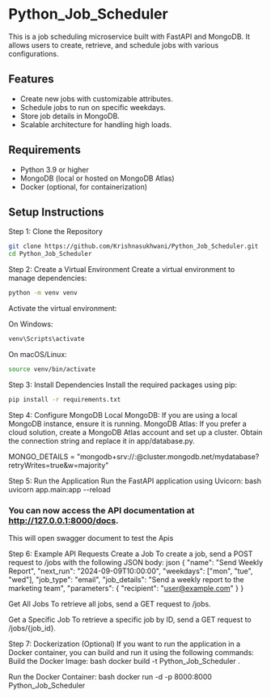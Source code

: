 # Python_Job_Scheduler

This is a job scheduling microservice built with FastAPI and MongoDB. It allows users to create, retrieve, and schedule jobs with various configurations.

## Features

- Create new jobs with customizable attributes.
- Schedule jobs to run on specific weekdays.
- Store job details in MongoDB.
- Scalable architecture for handling high loads.

## Requirements

- Python 3.9 or higher
- MongoDB (local or hosted on MongoDB Atlas)
- Docker (optional, for containerization)

## Setup Instructions
 
Step 1: Clone the Repository

```bash
git clone https://github.com/Krishnasukhwani/Python_Job_Scheduler.git
cd Python_Job_Scheduler

```
Step 2: Create a Virtual Environment
Create a virtual environment to manage dependencies:
```bash
python -m venv venv
```
Activate the virtual environment:

On Windows:
```bash
venv\Scripts\activate
```

On macOS/Linux:
```bash
source venv/bin/activate
```

Step 3: Install Dependencies
Install the required packages using pip:
```bash
pip install -r requirements.txt
```


Step 4: Configure MongoDB
Local MongoDB: If you are using a local MongoDB instance, ensure it is running.
MongoDB Atlas: If you prefer a cloud solution, create a MongoDB Atlas account and set up a cluster. Obtain the connection string and replace it in app/database.py.

MONGO_DETAILS = "mongodb+srv://<username>:<password>@cluster.mongodb.net/mydatabase?retryWrites=true&w=majority"

Step 5: Run the Application
Run the FastAPI application using Uvicorn:
bash
uvicorn app.main:app --reload


### You can now access the API documentation at http://127.0.0.1:8000/docs.
 This will open swagger document to test the Apis


Step 6: Example API Requests
Create a Job
To create a job, send a POST request to /jobs with the following JSON body:
json
{
    "name": "Send Weekly Report",
    "next_run": "2024-09-09T10:00:00",
    "weekdays": ["mon", "tue", "wed"],
    "job_type": "email",
    "job_details": "Send a weekly report to the marketing team",
    "parameters": {
        "recipient": "user@example.com"
    }
}

Get All Jobs
To retrieve all jobs, send a GET request to /jobs.

Get a Specific Job
To retrieve a specific job by ID, send a GET request to /jobs/{job_id}.


Step 7: Dockerization (Optional)
If you want to run the application in a Docker container, you can build and run it using the following commands:
Build the Docker Image:
bash
docker build -t Python_Job_Scheduler .

Run the Docker Container:
bash
docker run -d -p 8000:8000 Python_Job_Scheduler